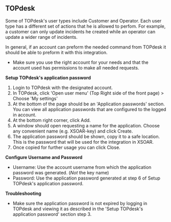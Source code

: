 ## TOPdesk

Some of TOPdesk's user types include Customer and Operator. Each user type has a different set of actions that he is allowed to perfom.
For example, a customer can only update incidents he created while an operator can update a wider range of incidents.

In general, if an account can preform the needed command from TOPdesk it should be able to preform it with this integration. 
- Make sure you use the right account for your needs and that the account used has permissions to make all needed requests.

**Setup TOPdesk's application password**
1. Login to TOPdesk with the designated account.
2. In TOPdesk, click 'Open user menu' (Top Right side of the front page) > Choose 'My settings'
3. At the bottom of the page should be an 'Application passwords' section. You can view all application passwords that are configured to the logged in account. 
4. At the bottom right corner, click Add.
5. A window should open requesting a name for the application. Choose any convenient name (e.g. XSOAR-key) and click Create. 
6. The application password should be shown, copy it to a safe location. This is the password that will be used for the integration in XSOAR.
7. Once copied for further usage you can click Close.

**Configure Username and Password**
- Username: Use the account username from which the application password was generated. (*Not* the key name)
- Password: Use the application password generated at step 6 of Setup TOPdesk's application password. 

**Troubleshooting**
- Make sure the application password is not expired by logging in TOPdesk and viewing it as described in the 'Setup TOPdesk's application password' section step 3. 
